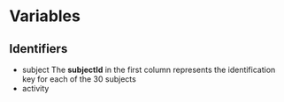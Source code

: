 # Variables
## Identifiers
* subject
The **subjectId** in the first column represents the identification key for each of the 30 subjects
* activity

